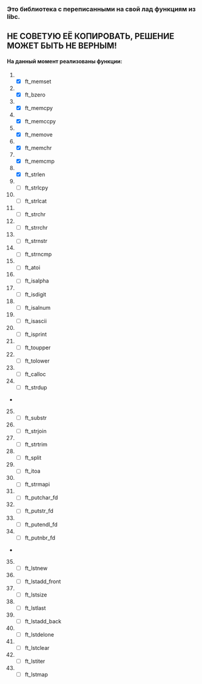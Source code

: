 ### Это библиотека с переписанными на свой лад функциям из libc. ###
## НЕ СОВЕТУЮ ЕЁ КОПИРОВАТЬ, РЕШЕНИЕ МОЖЕТ БЫТЬ НЕ ВЕРНЫМ! ##
#### На данный момент реализованы функции: ####
1. - [x] ft_memset
2. - [x] ft_bzero
3. - [x] ft_memcpy
4. - [x] ft_memccpy
5. - [x] ft_memove
6. - [x] ft_memchr
7. - [x] ft_memcmp
8. - [x] ft_strlen
9. - [ ] ft_strlcpy
10. - [ ] ft_strlcat
11. - [ ] ft_strchr
12. - [ ] ft_strrchr
13. - [ ] ft_strnstr
14. - [ ] ft_strncmp
15. - [ ] ft_atoi
16. - [ ] ft_isalpha
17. - [ ] ft_isdigit
18. - [ ] ft_isalnum
19. - [ ] ft_isascii
20. - [ ] ft_isprint
21. - [ ] ft_toupper
22. - [ ] ft_tolower
23. - [ ] ft_calloc
24. - [ ] ft_strdup
-
25. - [ ] ft_substr
26. - [ ] ft_strjoin
27. - [ ] ft_strtrim
28. - [ ] ft_split
29. - [ ] ft_itoa
30. - [ ] ft_strmapi
31. - [ ] ft_putchar_fd
32. - [ ] ft_putstr_fd
33. - [ ] ft_putendl_fd
34. - [ ] ft_putnbr_fd
-
35. - [ ] ft_lstnew
36. - [ ] ft_lstadd_front
37. - [ ] ft_lstsize
38. - [ ] ft_lstlast
39. - [ ] ft_lstadd_back
40. - [ ] ft_lstdelone
41. - [ ] ft_lstclear
42. - [ ] ft_lstiter
43. - [ ] ft_lstmap
